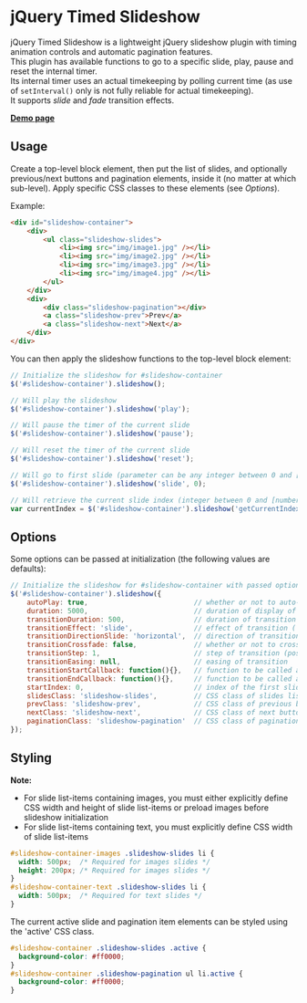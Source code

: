 # jQuery Timed Slideshow

jQuery Timed Slideshow is a lightweight jQuery slideshow plugin with timing animation controls and automatic pagination features.  
This plugin has available functions to go to a specific slide, play, pause and reset the internal timer.  
Its internal timer uses an actual timekeeping by polling current time (as use of `setInterval()` only is not fully reliable for actual timekeeping).  
It supports *slide* and *fade* transition effects.

[**Demo page**](http://yohannrub.github.com/jquery.timed-slideshow/)


## Usage

Create a top-level block element, then put the list of slides, and optionally previous/next buttons and pagination elements, inside it (no matter at which sub-level).
Apply specific CSS classes to these elements (see *Options*).

Example:

```html
<div id="slideshow-container">
    <div>
        <ul class="slideshow-slides">
            <li><img src="img/image1.jpg" /></li>
            <li><img src="img/image2.jpg" /></li>
            <li><img src="img/image3.jpg" /></li>
            <li><img src="img/image4.jpg" /></li>
        </ul>
    </div>
    <div>
        <div class="slideshow-pagination"></div>
        <a class="slideshow-prev">Prev</a>
        <a class="slideshow-next">Next</a>
    </div>
</div>
```

You can then apply the slideshow functions to the top-level block element:

```javascript
// Initialize the slideshow for #slideshow-container
$('#slideshow-container').slideshow();

// Will play the slideshow
$('#slideshow-container').slideshow('play');

// Will pause the timer of the current slide
$('#slideshow-container').slideshow('pause');

// Will reset the timer of the current slide
$('#slideshow-container').slideshow('reset');

// Will go to first slide (parameter can be any integer between 0 and [number of slides]-1)
$('#slideshow-container').slideshow('slide', 0);

// Will retrieve the current slide index (integer between 0 and [number of slides]-1)
var currentIndex = $('#slideshow-container').slideshow('getCurrentIndex');
```


## Options

Some options can be passed at initialization (the following values are defaults):

```javascript
// Initialize the slideshow for #slideshow-container with passed options
$('#slideshow-container').slideshow({
    autoPlay: true,                          // whether or not to auto-play at initialization
    duration: 5000,                          // duration of display of each slide, including transition (in ms)
    transitionDuration: 500,                 // duration of transition between each slide (in ms)
    transitionEffect: 'slide',               // effect of transition ('slide' or 'fade')
    transitionDirectionSlide: 'horizontal',  // direction of transition when using 'slide' effect ('horizontal' or 'vertical')
    transitionCrossfade: false,              // whether or not to crossfade when using 'fade' effect
    transitionStep: 1,                       // step of transition (positive or negative integer)
    transitionEasing: null,                  // easing of transition
    transitionStartCallback: function(){},   // function to be called at start of each transition
    transitionEndCallback: function(){},     // function to be called at end of each transition
    startIndex: 0,                           // index of the first slide to display
    slidesClass: 'slideshow-slides',         // CSS class of slides list element
    prevClass: 'slideshow-prev',             // CSS class of previous button element
    nextClass: 'slideshow-next',             // CSS class of next button element
    paginationClass: 'slideshow-pagination'  // CSS class of pagination container element
});
```


## Styling

**Note:**

* For slide list-items containing images, you must either explicitly define CSS width and height of slide list-items or preload images before slideshow initialization
* For slide list-items containing text, you must explicitly define CSS width of slide list-items

```css
#slideshow-container-images .slideshow-slides li {
  width: 500px;  /* Required for images slides */
  height: 200px; /* Required for images slides */
}
#slideshow-container-text .slideshow-slides li {
  width: 500px;  /* Required for text slides */
}
```

The current active slide and pagination item elements can be styled using the 'active' CSS class.

```css
#slideshow-container .slideshow-slides .active {
  background-color: #ff0000;
}
#slideshow-container .slideshow-pagination ul li.active {
  background-color: #ff0000;
}
```
